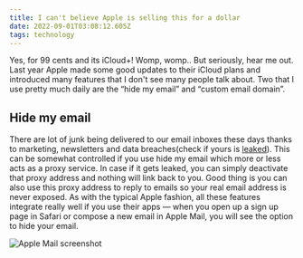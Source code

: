```yaml
---
title: I can't believe Apple is selling this for a dollar
date: 2022-09-01T03:08:12.605Z
tags: technology
---
```

Yes, for 99 cents and its iCloud+! Womp, womp.. But seriously, hear me out. Last year Apple made some good updates to their iCloud plans and introduced many features that I don't see many people talk about. Two that I use pretty much daily are the “hide my email” and “custom email domain”. 

## Hide my email

There are lot of junk being delivered to our email inboxes these days thanks to marketing, newsletters and data breaches(check if yours is [leaked](https://haveibeenpwned.com)). This can be somewhat controlled if you use hide my email which more or less acts as a proxy service. In case if it gets leaked, you can simply deactivate that proxy address and nothing will link back to you. Good thing is you can also use this proxy address to reply to emails so your real email address is never exposed. As with the typical Apple fashion, all these features integrate really well if you use their apps — when you open up a sign up page in Safari or compose a new email in Apple Mail, you will see the option to hide your email. 

![Apple Mail screenshot ](https://ucarecdn.com/20b23604-23d0-4585-b411-b4b623fae442/-/format/auto/-/quality/smart_retina/-/stretch/off/-/resize/1200x/ "Apple Mail screenshot")